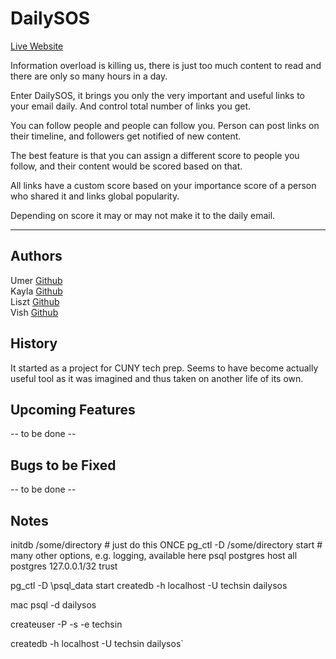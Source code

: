 # DailySOS

[Live Website](https://dailysos.herokuapp.com)

Information overload is killing us, there is just too much content to read and there are only so many hours in a day.

Enter DailySOS, it brings you only the very important and useful links to your email daily. And control total number of links you get.

You can follow people and people can follow you.
Person can post links on their timeline, and followers get notified of new content.

The best feature is that you can assign a different score to people you follow, and their content would be scored based on that.

All links have a custom score based on your importance score of a person who shared it and links global popularity.

Depending on score it may or may not make it to the daily email. 

---
## Authors

Umer [Github](https://github.com/techsin)  
Kayla [Github](https://github.com/Kaylaf16)  
Liszt [Github](https://github.com/mouthwash)  
Vish [Github](https://github.com/vishivish01) 

## History

It started as a project for CUNY tech prep. Seems to have become actually useful tool as it was imagined and thus taken on another life of its own.

## Upcoming Features

-- to be done --

## Bugs to be Fixed

-- to be done --

## Notes

initdb /some/directory # just do this ONCE
pg_ctl -D /some/directory start # many other options, e.g. logging, available here
psql postgres
host all postgres 127.0.0.1/32 trust

pg_ctl -D \psql_data start
createdb -h localhost -U techsin dailysos


mac
psql -d dailysos


createuser -P -s -e techsin

createdb -h localhost -U techsin dailysos`